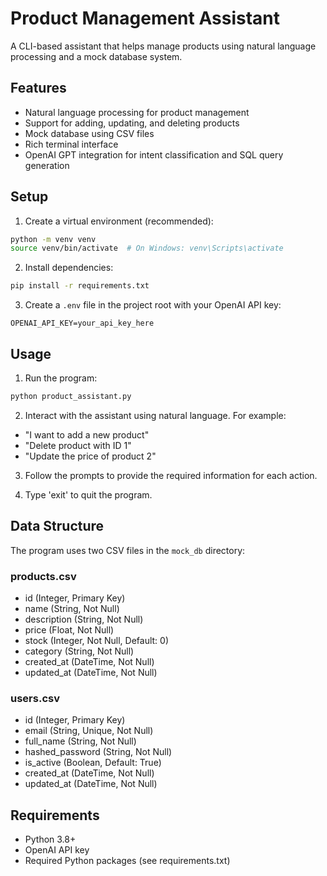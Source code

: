 # Product Management Assistant

A CLI-based assistant that helps manage products using natural language processing and a mock database system.

## Features

- Natural language processing for product management
- Support for adding, updating, and deleting products
- Mock database using CSV files
- Rich terminal interface
- OpenAI GPT integration for intent classification and SQL query generation

## Setup

1. Create a virtual environment (recommended):
```bash
python -m venv venv
source venv/bin/activate  # On Windows: venv\Scripts\activate
```

2. Install dependencies:
```bash
pip install -r requirements.txt
```

3. Create a `.env` file in the project root with your OpenAI API key:
```
OPENAI_API_KEY=your_api_key_here
```

## Usage

1. Run the program:
```bash
python product_assistant.py
```

2. Interact with the assistant using natural language. For example:
- "I want to add a new product"
- "Delete product with ID 1"
- "Update the price of product 2"

3. Follow the prompts to provide the required information for each action.

4. Type 'exit' to quit the program.

## Data Structure

The program uses two CSV files in the `mock_db` directory:

### products.csv
- id (Integer, Primary Key)
- name (String, Not Null)
- description (String, Not Null)
- price (Float, Not Null)
- stock (Integer, Not Null, Default: 0)
- category (String, Not Null)
- created_at (DateTime, Not Null)
- updated_at (DateTime, Not Null)

### users.csv
- id (Integer, Primary Key)
- email (String, Unique, Not Null)
- full_name (String, Not Null)
- hashed_password (String, Not Null)
- is_active (Boolean, Default: True)
- created_at (DateTime, Not Null)
- updated_at (DateTime, Not Null)

## Requirements

- Python 3.8+
- OpenAI API key
- Required Python packages (see requirements.txt) 